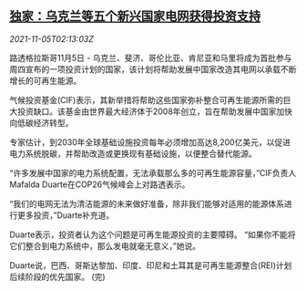 <!--1636079465000-->
[独家：乌克兰等五个新兴国家电网获得投资支持](https://cn.reuters.com/article/ukraine-kenya-power-grid-1105-idCNKBS2HQ05B)
------

<div><i>2021-11-05T02:13:03Z</i></div><p>路透格拉斯哥11月5日 - 乌克兰、斐济、哥伦比亚、肯尼亚和马里将成为首批参与周四宣布的一项投资计划的国家，该计划将帮助发展中国家改造其电网以承载不断增长的可再生能源。</p><p>气候投资基金(CIF)表示，其新举措将帮助这些国家弥补整合可再生能源所需的巨大投资缺口。该基金由世界最大经济体于2008年创立，旨在帮助发展中国家加快向低碳经济转型。</p><p>专家估计，到2030年全球基础设施投资每年必须增加高达8,200亿美元，以促进电力系统脱碳，并帮助改造或更换现有基础设施，以便整合替代能源。</p><p>“许多发展中国家的电力系统配置，无法承载那么多的可再生能源容量，”CIF负责人Mafalda Duarte在COP26气候峰会上对路透表示。</p><p>“我们的电网无法为清洁能源的未来做好准备，除非我们能够对适用的能源体系进行更多投资，”Duarte补充道。</p><p>Duarte表示，投资者认为这个问题是可再生能源投资的主要障碍。 “如果你不能将它们整合到电力系统中，那么发电就毫无意义，”她说。</p><p>Duarte说，巴西、哥斯达黎加、印度、印尼和土耳其是可再生能源整合(REI)计划后续阶段的优先国家。 (完)</p>

